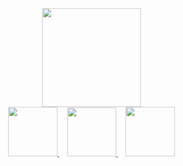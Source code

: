 <div id='hello' align='center'>
  <img src='https://media.giphy.com/media/v1.Y2lkPTc5MGI3NjExcG5xNWZidXNvNzQ4bnhvbjh4dDR3ZGo2aXJjZ2p5emwwamZvc2dtNSZlcD12MV9pbnRlcm5hbF9naWZfYnlfaWQmY3Q9cw/jptSqy6yYse5AaDRn0/giphy.gif' width='200'/>
</div>


<div id='batches' align='center'>
      <a href='https://medium.com/@writetoshiladitya'>
        <img src='https://img.shields.io/badge/Medium-black?style=plastic&logo=Medium&logoColor=white&labelColor=black' width='100'/>
      </a> &nbsp; &nbsp;
      <a href='https://www.linkedin.com/in/shiladityasarkar/'>
        <img src='https://img.shields.io/badge/LinkedIn-blue?style=plastic&logo=LinkedIn&logoColor=white' width='99'/>
      </a> &nbsp; &nbsp;
      <a href='https://twitter.com/__shiladitya'>
        <img src='https://img.shields.io/badge/Twitter-black?style=plastic&logo=X&logoColor=white&labelColor=black' width='100'/>
      </a>
</div>

<!--
**shiladityasarkar/shiladityasarkar** is a ✨ _special_ ✨ repository because its `README.md` (this file) appears on your GitHub profile.

Here are some ideas to get you started:

- 🔭 I’m currently working on ...
- 🌱 I’m currently learning ...
- 👯 I’m looking to collaborate on ...
- 🤔 I’m looking for help with ...
- 💬 Ask me about ...
- 📫 How to reach me: ...
- 😄 Pronouns: ...
- ⚡ Fun fact: ...
-->
